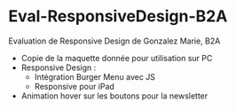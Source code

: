# Eval-ResponsiveDesign-B2A
Evaluation de Responsive Design de Gonzalez Marie, B2A

- Copie de la maquette donnée pour utilisation sur PC
- Responsive Design :
  - Intégration Burger Menu avec JS
  - Responsive pour iPad
- Animation hover sur les boutons pour la newsletter
